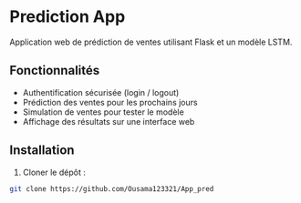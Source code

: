 # Prediction App

Application web de prédiction de ventes utilisant Flask et un modèle LSTM.  

## Fonctionnalités
- Authentification sécurisée (login / logout)
- Prédiction des ventes pour les prochains jours
- Simulation de ventes pour tester le modèle
- Affichage des résultats sur une interface web

## Installation
1. Cloner le dépôt :  
```bash
git clone https://github.com/Ousama123321/App_pred

